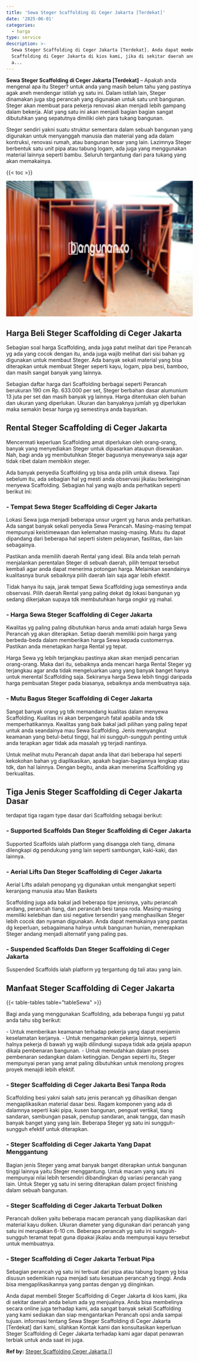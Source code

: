 ```yaml
---
title: 'Sewa Steger Scaffolding di Ceger Jakarta [Terdekat]'
date: '2025-06-01'
categories:
  - harga
type: service
description: >-
  Sewa Steger Scaffolding di Ceger Jakarta [Terdekat]. Anda dapat membeli Steger
  Scaffolding di Ceger Jakarta di kios kami, jika di sekitar daerah anda belum
  a...
---
```


**Sewa Steger Scaffolding di Ceger Jakarta \[Terdekat\]** – Apakah anda mengenal apa itu Steger? untuk anda yang masih belum tahu yang pastinya agak aneh mendengar istilah yg satu ini. Dalam istilah lain, Steger dinamakan juga sbg perancah yang digunakan untuk satu unit bangunan. Steger akan membuat para pekerja renovasi akan menjadi lebih gampang dalam bekerja. Alat yang satu ini akan menjadi bagian bagian sangat dibutuhkan yang sepatutnya dimiliki oleh para tukang bangunan.

Steger sendiri yakni suatu struktur sementara dalam sebuah bangunan yang digunakan untuk menyanggah manusia dan material yang ada dalam kontruksi, renovasi rumah, atau bangunan besar yang lain. Lazimnya Steger berbentuk satu unit pipa atau tabung logam, ada juga yang menggunakan material lainnya seperti bambu. Seluruh tergantung dari para tukang yang akan memakainya.

{{< toc >}}

![Sewa Steger Scaffolding di Ceger Jakarta [Terdekat]](/images/sewa-scaffolding-steger-25.png)

## Harga Beli Steger Scaffolding di Ceger Jakarta

Sebagian soal harga Scaffolding, anda juga patut melihat dari tipe Perancah yg ada yang cocok dengan itu, anda juga wajib melihat dari sisi bahan yg digunakan untuk membaut Steger. Ada banyak sekali material yang bisa diterapkan untuk membuat Steger seperti kayu, logam, pipa besi, bamboo, dan masih sangat banyak yang lainnya.

Sebagian daftar harga dari Scaffolding berbagai seperti Perancah berukuran 190 cm Rp. 633.000 per set, Steger berbahan dasar alumunium 13 juta per set dan masih banyak yg lainnya. Harga ditentukan oleh bahan dan ukuran yang diperlukan. Ukuran dan banyaknya jumlah yg diperlukan maka semakin besar harga yg semestinya anda bayarkan.

## Rental Steger Scaffolding di Ceger Jakarta

Mencermati keperluan Scaffolding amat diperlukan oleh orang-orang, banyak yang menyediakan Steger untuk dipasarkan ataupun disewakan. Nah, bagi anda yg membutuhkan Steger bagusnya menyewanya saja agar tidak ribet dalam membikin steger.

Ada banyak penyedia Scaffolding yg bisa anda pilih untuk disewa. Tapi sebelum itu, ada sebagian hal yg mesti anda observasi jikalau berkeinginan menyewa Scaffolding. Sebagian hal yang wajib anda perhatikan seperti berikut ini:

### \- Tempat Sewa Steger Scaffolding di Ceger Jakarta

Lokasi Sewa juga menjadi beberapa unsur urgent yg harus anda perhatikan. Ada sangat banyak sekali penyedia Sewa Perancah. Masing-masing tempat mempunyai keistimewaan dan kelemahan masing-masing. Mutu itu dapat dipandang dari beberapa hal seperti sistem pelayanan, fasilitas, dan lain sebagainya.

Pastikan anda memilih daerah Rental yang ideal. Bila anda telah pernah menjalankan perentalan Steger di sebuah daerah, pilih tempat tersebut kembali agar anda dapat menerima potongan harga. Melainkan seandainya kualitasnya buruk sebaiknya pilih daerah lain saja agar lebih efektif.

Tidak hanya itu saja, jarak tempat Sewa Scaffolding juga semestinya anda observasi. Pilih daerah Rental yang paling dekat dg lokasi bangunan yg sedang dikerjakan supaya tdk membutuhkan harga ongkir yg mahal.

### \- Harga Sewa Steger Scaffolding di Ceger Jakarta

Kwalitas yg paling paling dibutuhkan harus anda amati adalah harga Sewa Perancah yg akan diterapkan. Setiap daerah memiliki poin harga yang berbeda-beda dalam memberikan harga Sewa kepada customernya. Pastikan anda menetapkan harga Rental yg tepat.

Harga Sewa yg lebih terjangkau pastinya akan akan menjadi pencarian orang-orang. Maka dari itu, sebaiknya anda mencari harga Rental Steger yg terjangkau agar anda tidak mengeluarkan uang yang banyak banget hanya untuk merental Scaffolding saja. Sekiranya harga Sewa lebih tinggi daripada harga pembuatan Steger pada biasanya, sebaiknya anda membuatnya saja.

### \- Mutu Bagus Steger Scaffolding di Ceger Jakarta

Sangat banyak orang yg tdk memandang kualitas dalam menyewa Scaffolding. Kualitas ini akan berpengaruh fatal apabila anda tdk memperhatikannya. Kwalitas yang baik bakal jadi pilihan yang paling tepat untuk anda seandainya mau Sewa Scaffolding. Jenis menyangkut keamanan yang betul-betul tinggi, hal ini sungguh-sungguh penting untuk anda terapkan agar tidak ada masalah yg terjadi nantinya.

Untuk melihat mutu Perancah dapat anda lihat dari beberapa hal seperti kekokohan bahan yg diaplikasikan, apakah bagian-bagiannya lengkap atau tdk, dan hal lainnya. Dengan begitu, anda akan menerima Scaffolding yg berkualitas.

## Tiga Jenis Steger Scaffolding di Ceger Jakarta Dasar

terdapat tiga ragam type dasar dari Scaffolding sebagai berikut:

### \- Supported Scaffolds Dan Steger Scaffolding di Ceger Jakarta

Supported Scaffolds ialah platform yang disangga oleh tiang, dimana dilengkapi dg pendukung yang lain seperti sambungan, kaki-kaki, dan lainnya.

### \- Aerial Lifts Dan Steger Scaffolding di Ceger Jakarta

Aerial Lifts adalah penopang yg digunakan untuk mengangkat seperti keranjang manusia atau Man Baskets

Scaffolding juga ada bakal jadi beberapa tipe jenisnya, yaitu perancah andang, perancah tiang, dan perancah besi tanpa roda. Masing-masing memiliki kelebihan dan sisi negative tersendiri yang menghasilkan Steger lebih cocok dan nyaman digunakan. Anda dapat memakainya yang pantas dg keperluan, sebagaimana halnya untuk bangunan hunian, menerapkan Steger andang menjadi alternatif yang paling pas.

### \- Suspended Scaffolds Dan Steger Scaffolding di Ceger Jakarta

Suspended Scaffolds ialah platform yg tergantung dg tali atau yang lain.

## Manfaat Steger Scaffolding di Ceger Jakarta

{{< table-tables table="tableSewa" >}}

Bagi anda yang menggunakan Scaffolding, ada beberapa fungsi yg patut anda tahu sbg berikut:

\- Untuk memberikan keamanan terhadap pekerja yang dapat menjamin keselamatan kerjanya. - Untuk mengamankan pekerja lainnya, seperti halnya pekerja di bawah yg wajib dilindungi supaya tidak ada gejala apapun dikala pembenaran bangunan. - Untuk memudahkan dalam proses pembenaran sedangkan dalam ketinggian. Dengan seperti itu, Steger mempunyai peran yang amat paling dibutuhkan untuk menolong progres proyek menajdi lebih efektif.

### \- Steger Scaffolding di Ceger Jakarta Besi Tanpa Roda

Scaffolding besi yakni salah satu jenis perancah yg dihasilkan dengan mengaplikasikan material dasar besi. Ragam komponen yang ada di dalamnya seperti kaki pipa, kusen bangunan, penguat vertikal, tiang sandaran, sambungan pasak, penutup sandaran, anak tangga, dan masih banyak banget yang yang lain. Beberapa Steger yg satu ini sungguh-sungguh efektif untuk diterapkan.

### \- Steger Scaffolding di Ceger Jakarta Yang Dapat Menggantung

Bagian jenis Steger yang amat banyak banget diterapkan untuk bangunan tinggi lainnya yaitu Steger menggantung. Untuk macam yang satu ini mempunyai nilai lebih tersendiri dibandingkan dg variasi perancah yang lain. Untuk Steger yg satu ini sering diterapkan dalam project finishing dalam sebuah bangunan.

### \- Steger Scaffolding di Ceger Jakarta Terbuat Dolken

Perancah dolken yaitu beberapa macam perancah yang diaplikasikan dari material kayu dolken. Ukuran diameter yang digunakan dari perancah yang satu ini merupakan 6-10 cm. Beberapa perancah yg satu ini sungguh-sungguh teramat tepat guna dipakai jikalau anda mempunyai kayu tersebut untuk membuatnya.

### \- Steger Scaffolding di Ceger Jakarta Terbuat Pipa

Sebagian perancah yg satu ini terbuat dari pipa atau tabung logam yg bisa disusun sedemikian rupa menjadi satu kesatuan perancah yg tinggi. Anda bisa mengaplikasikannya yang pantas dengan yg diinginkan.

Anda dapat membeli Steger Scaffolding di Ceger Jakarta di kios kami, jika di sekitar daerah anda belum ada yg menjualnya. Anda bisa membelinya secara online juga terhadap kami, ada sangat banyak sekali Scaffolding yang kami sediakan dan siap mengantarkan Perancah opsi anda sampai tujuan. informasi tentang Sewa Steger Scaffolding di Ceger Jakarta \[Terdekat\] dari kami, silahkan Kontak kami dan konsultasikan keperluan Steger Scaffolding di Ceger Jakarta terhadap kami agar dapat penawran terbiak untuk anda saat ini juga.

**Ref by:** [Steger Scaffolding Ceger Jakarta []](https://id.wikipedia.org/wiki/Steger)
